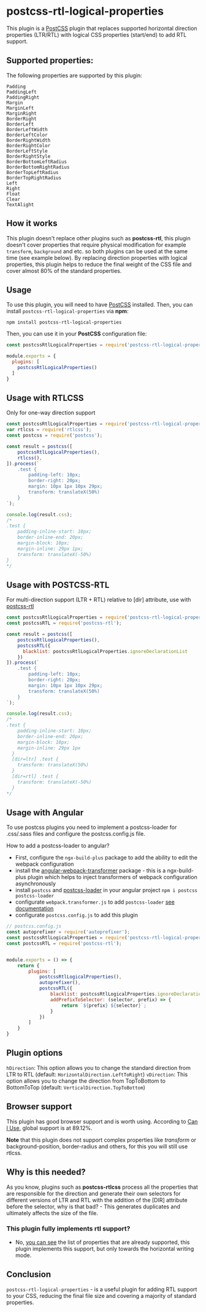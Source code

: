 # postcss-rtl-logical-properties

This plugin is a [PostCSS](https://postcss.org/) plugin that replaces supported horizontal direction properties (LTR/RTL) with logical CSS properties (start/end) to add RTL support.

## Supported properties:

The following properties are supported by this plugin:

```
Padding
PaddingLeft
PaddingRight
Margin
MarginLeft
MarginRight
BorderRight
BorderLeft
BorderLeftWidth
BorderLeftColor
BorderRightWidth
BorderRightColor
BorderLeftStyle
BorderRightStyle
BorderBottomLeftRadius
BorderBottomRightRadius
BorderTopLeftRadius
BorderTopRightRadius
Left
Right
Float
Clear
TextAlight
```

## How it works

This plugin doesn't replace other plugins such as **postcss-rtl**, this plugin doesn't cover properties that require physical modification for example `transform`, `background` and etc. so both plugins can be used at the same time (see example below).
By replacing direction properties with logical properties, this plugin helps to reduce the final weight of the CSS file and cover almost 80% of the standard properties.

## Usage

To use this plugin, you will need to have [PostCSS](https://postcss.org/) installed. Then, you can install `postcss-rtl-logical-properties` via **npm**:

```
npm install postcss-rtl-logical-properties
```

Then, you can use it in your **PostCSS** configuration file:

```js
const postcssRtlLogicalProperties = require('postcss-rtl-logical-properties');

module.exports = {
  plugins: [
    postcssRtlLogicalProperties()
  ]
}
```

## Usage with RTLCSS

Only for one-way direction support

```js
const postcssRtlLogicalProperties = require('postcss-rtl-logical-properties');
var rtlcss = require('rtlcss');
const postcss = require('postcss');

const result = postcss([
    postcssRtlLogicalProperties(),
    rtlcss(),
]).process(`
    .test {
        padding-left: 10px;
        border-right: 20px;
        margin: 10px 1px 10px 29px;
        transform: translateX(50%)
    }
`);

console.log(result.css);
/* 
.test {
    padding-inline-start: 10px;
    border-inline-end: 20px;
    margin-block: 10px;
    margin-inline: 29px 1px;
    transform: translateX(-50%)
}
*/
```

## Usage with POSTCSS-RTL

For multi-direction support (LTR + RTL) relative to [dir] attribute, use with [postcss-rtl](https://www.npmjs.com/package/postcss-rtl)

```js
const postcssRtlLogicalProperties = require('postcss-rtl-logical-properties');
const postcssRTL = require('postcss-rtl');

const result = postcss([
    postcssRtlLogicalProperties(),
    postcssRTL({
      blacklist: postcssRtlLogicalProperties.ignoreDeclarationList
    })
]).process(`
    .test {
        padding-left: 10px;
        border-right: 20px;
        margin: 10px 1px 10px 29px;
        transform: translateX(50%)
    }
`);

console.log(result.css);
/* 
.test {
    padding-inline-start: 10px;
    border-inline-end: 20px;
    margin-block: 10px;
    margin-inline: 29px 1px
  }
  [dir=ltr] .test {
    transform: translateX(50%)
  }
  [dir=rtl] .test {
    transform: translateX(-50%)
  }
*/
```

## Usage with Angular

To use postcss plugins you need to implement a postcss-loader for .css/.sass files and configure the postcss.config.js file.

How to add a postcss-loader to angular?

* First, configure the `ngx-build-plus` package to add the ability to edit the webpack configuration
* install the [angular-webpack-transformer](https://www.npmjs.com/package/angular-webpack-transformer) package - this is a ngx-build-plus plugin which helps to inject transformers of webpack configuration asynchronously
* install `postcss` and [postcss-loader](https://www.npmjs.com/package/postcss-loader) in your angular project `npm i postcss postcss-loader`
* configurate `webpack.transformer.js` to add `postcss-loader` [see documentation](https://www.npmjs.com/package/angular-webpack-transformer)
* configurate `postcss.config.js` to add this plugin

```js
// postcss.config.js
const autoprefixer = require('autoprefixer');
const postcssRtlLogicalProperties = require('postcss-rtl-logical-properties');
const postcssRTL = require('postcss-rtl');


module.exports = () => {
    return {
        plugins: [
            postcssRtlLogicalProperties(),
            autoprefixer(),
            postcssRTL({
                blacklist: postcssRtlLogicalProperties.ignoreDeclarationList,
                addPrefixToSelector: (selector, prefix) => {
                    return `${prefix} ${selector}`;
                }
            })
        ]
    }
}
```

## Plugin options
`hDirection`: This option allows you to change the standard direction from LTR to RTL (default: `HorizontalDirection.LeftToRight`)
`vDirection`: This option allows you to change the direction from TopToBottom to BottomToTop (default: `VerticalDirection.TopToBottom`)

## Browser support

This plugin has good browser support and is worth using. According to [Can I Use](https://caniuse.com/css-logical-props), global support is at 89.12%.

**Note** that this plugin does not support complex properties like *transform* or background-position, border-radius and others, for this you will still use rtlcss.

## Why is this needed?

As you know, plugins such as **postcss-rtlcss** process all the properties that are responsible for the direction and generate their own selectors for different versions of LTR and RTL with the addition of the [DIR] attribute before the selector, why is that bad? - This generates duplicates and ultimately affects the size of the file.

### This plugin fully implements rtl support?

* No, [you can see](https://developer.mozilla.org/en-US/docs/Web/CSS/CSS_Logical_Properties) the list of properties that are already supported, this plugin implements this support, but only towards the horizontal writing mode. 

## Conclusion

`postcss-rtl-logical-properties` - is a useful plugin for adding RTL support to your CSS, reducing the final file size and covering a majority of standard properties.